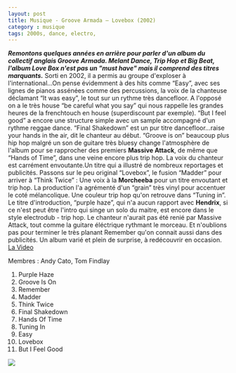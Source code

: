 ```yaml
---
layout: post
title: Musique - Groove Armada – Lovebox (2002)
category : musique
tags: 2000s, dance, electro, 
---
```

***Remontons quelques années en arrière pour parler d'un album du collectif anglais Groove Armada. Melant Dance, Trip Hop et Big Beat, l'album Love Box n'est pas un "must have" mais il comprend des titres marquants.***
Sorti en 2002, il a permis au groupe d'exploser à l'international…On pense évidemment à des hits comme “Easy”, avec ses lignes de pianos assénées comme des percussions, la voix de la chanteuse déclamant “It was easy”, le tout sur un rythme très dancefloor. A l'opposé on a le très house “be careful what you say” qui nous rappelle les grandes heures de la frenchtouch en house (superdiscount par exemple). “But I feel good” a encore une structure simple avec un sample accompagné d'un rythme reggae dance. “Final Shakedown” est un pur titre dancefloor…raise your hands in the air, dit le chanteur au début. “Groove is on” beaucoup plus hip hop malgré un son de guitare très bluesy change l'atmosphère de l'album pour se rapprocher des premiers <strong>Massive Attack</strong>, de même que “Hands of Time”, dans une veine encore plus trip hop. La voix du chanteur est carrément envoutante.Un titre qui a illustré de nombreux reportages et publicités.
Passons sur le peu original “Lovebox”, le fusion “Madder” pour arriver à “Think Twice” : Une voix à la <strong>Morcheeba</strong> pour un titre envoutant et trip hop. La production l'a agrémenté d'un “grain” très vinyl pour accentuer le coté mélancolique. Une couleur trip hop qu'on retrouve dans “Tuning in”. Le titre d'introduction, “purple haze”, qui n'a aucun rapport avec <strong>Hendrix</strong>, si ce n'est peut être l'intro qui singe un solo du maitre, est encore dans le style electrodub - trip hop. Le chanteur n'aurait pas été renié par Massive Attack, tout comme la guitare éléctrique rythmant le morceau. Et n'oublions pas pour terminer le très planant Remember qu'on connait aussi dans des publicités. Un album varié et plein de surprise, à redécouvrir en occasion.
[La Video](https://www.youtube.com/watch?v=izMBLSEt16o)

Membres : Andy Cato, Tom Findlay
1. Purple Haze
2. Groove Is On
3. Remember
4. Madder
5. Think Twice
6. Final Shakedown
7. Hands Of Time
8. Tuning In
9. Easy
10. Lovebox
11. But I Feel Good

<a href="http://cheziceman.files.wordpress.com/2010/09/groovearmada1.jpg"><img src="http://cheziceman.files.wordpress.com/2010/09/groovearmada1.jpg"></a>

